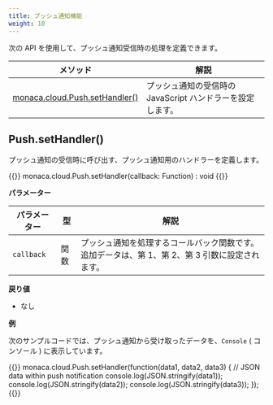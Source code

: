 ```yaml
---
title: プッシュ通知機能
weight: 10
---
```


次の API を使用して、プッシュ通知受信時の処理を定義できます。

メソッド | 解説
-------|-------------------
[monaca.cloud.Push.setHandler()](#push-sethandler) | プッシュ通知の受信時の JavaScript ハンドラーを設定します。

## Push.setHandler()

プッシュ通知の受信時に呼び出す、プッシュ通知用のハンドラーを定義します。

{{<highlight javascript>}}
monaca.cloud.Push.setHandler(callback: Function) : void
{{</highlight>}}

**パラメーター**

パラメーター | 型 | 解説
-----|------|------------------
`callback` | 関数 | プッシュ通知を処理するコールバック関数です。 追加データは、第 1、第 2、第 3 引数に設定されます。

**戻り値**

- なし  

**例**

次のサンプルコードでは、プッシュ通知から受け取ったデータを、`Console` ( コンソール ) に表示しています。

{{<highlight javascript>}}
monaca.cloud.Push.setHandler(function(data1, data2, data3) {
  // JSON data within push notification
  console.log(JSON.stringify(data1));
  console.log(JSON.stringify(data2));
  console.log(JSON.stringify(data3));
});
{{</highlight>}}


